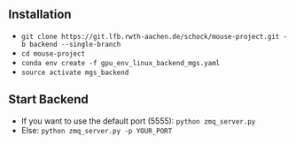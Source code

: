 ## Installation

* ``git clone https://git.lfb.rwth-aachen.de/schock/mouse-project.git -b backend --single-branch``
* ``cd mouse-project``
* ``conda env create -f gpu_env_linux_backend_mgs.yaml``
* ``source activate mgs_backend``

## Start Backend
* If you want to use the default port (5555):
	``python zmq_server.py``
* Else:
	``python zmq_server.py -p YOUR_PORT``